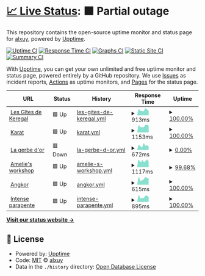 # [📈 Live Status](https://alxuy.github.io/upptime): <!--live status--> **🟧 Partial outage**

This repository contains the open-source uptime monitor and status page for [alxuy](https://alxuy.github.io/upptime), powered by [Upptime](https://github.com/upptime/upptime).

[![Uptime CI](https://github.com/alxuy/upptime/workflows/Uptime%20CI/badge.svg)](https://github.com/alxuy/upptime/actions?query=workflow%3A%22Uptime+CI%22)
[![Response Time CI](https://github.com/alxuy/upptime/workflows/Response%20Time%20CI/badge.svg)](https://github.com/alxuy/upptime/actions?query=workflow%3A%22Response+Time+CI%22)
[![Graphs CI](https://github.com/alxuy/upptime/workflows/Graphs%20CI/badge.svg)](https://github.com/alxuy/upptime/actions?query=workflow%3A%22Graphs+CI%22)
[![Static Site CI](https://github.com/alxuy/upptime/workflows/Static%20Site%20CI/badge.svg)](https://github.com/alxuy/upptime/actions?query=workflow%3A%22Static+Site+CI%22)
[![Summary CI](https://github.com/alxuy/upptime/workflows/Summary%20CI/badge.svg)](https://github.com/alxuy/upptime/actions?query=workflow%3A%22Summary+CI%22)

With [Upptime](https://upptime.js.org), you can get your own unlimited and free uptime monitor and status page, powered entirely by a GitHub repository. We use [Issues](https://github.com/alxuy/upptime/issues) as incident reports, [Actions](https://github.com/alxuy/upptime/actions) as uptime monitors, and [Pages](https://alxuy.github.io/upptime) for the status page.

<!--start: status pages-->
<!-- This summary is generated by Upptime (https://github.com/upptime/upptime) -->
<!-- Do not edit this manually, your changes will be overwritten -->
<!-- prettier-ignore -->
| URL | Status | History | Response Time | Uptime |
| --- | ------ | ------- | ------------- | ------ |
| <img alt="" src="https://icons.duckduckgo.com/ip3/www.gites-keregal.com.ico" height="13"> [Les Gîtes de Keregal](https://www.gites-keregal.com) | 🟩 Up | [les-gites-de-keregal.yml](https://github.com/alxuy/upptime/commits/HEAD/history/les-gites-de-keregal.yml) | <details><summary><img alt="Response time graph" src="./graphs/les-gites-de-keregal/response-time-week.png" height="20"> 913ms</summary><br><a href="https://alxuy.github.io/upptime/history/les-gites-de-keregal"><img alt="Response time 889" src="https://img.shields.io/endpoint?url=https%3A%2F%2Fraw.githubusercontent.com%2Falxuy%2Fupptime%2FHEAD%2Fapi%2Fles-gites-de-keregal%2Fresponse-time.json"></a><br><a href="https://alxuy.github.io/upptime/history/les-gites-de-keregal"><img alt="24-hour response time 770" src="https://img.shields.io/endpoint?url=https%3A%2F%2Fraw.githubusercontent.com%2Falxuy%2Fupptime%2FHEAD%2Fapi%2Fles-gites-de-keregal%2Fresponse-time-day.json"></a><br><a href="https://alxuy.github.io/upptime/history/les-gites-de-keregal"><img alt="7-day response time 913" src="https://img.shields.io/endpoint?url=https%3A%2F%2Fraw.githubusercontent.com%2Falxuy%2Fupptime%2FHEAD%2Fapi%2Fles-gites-de-keregal%2Fresponse-time-week.json"></a><br><a href="https://alxuy.github.io/upptime/history/les-gites-de-keregal"><img alt="30-day response time 1059" src="https://img.shields.io/endpoint?url=https%3A%2F%2Fraw.githubusercontent.com%2Falxuy%2Fupptime%2FHEAD%2Fapi%2Fles-gites-de-keregal%2Fresponse-time-month.json"></a><br><a href="https://alxuy.github.io/upptime/history/les-gites-de-keregal"><img alt="1-year response time 883" src="https://img.shields.io/endpoint?url=https%3A%2F%2Fraw.githubusercontent.com%2Falxuy%2Fupptime%2FHEAD%2Fapi%2Fles-gites-de-keregal%2Fresponse-time-year.json"></a></details> | <details><summary><a href="https://alxuy.github.io/upptime/history/les-gites-de-keregal">100.00%</a></summary><a href="https://alxuy.github.io/upptime/history/les-gites-de-keregal"><img alt="All-time uptime 99.98%" src="https://img.shields.io/endpoint?url=https%3A%2F%2Fraw.githubusercontent.com%2Falxuy%2Fupptime%2FHEAD%2Fapi%2Fles-gites-de-keregal%2Fuptime.json"></a><br><a href="https://alxuy.github.io/upptime/history/les-gites-de-keregal"><img alt="24-hour uptime 100.00%" src="https://img.shields.io/endpoint?url=https%3A%2F%2Fraw.githubusercontent.com%2Falxuy%2Fupptime%2FHEAD%2Fapi%2Fles-gites-de-keregal%2Fuptime-day.json"></a><br><a href="https://alxuy.github.io/upptime/history/les-gites-de-keregal"><img alt="7-day uptime 100.00%" src="https://img.shields.io/endpoint?url=https%3A%2F%2Fraw.githubusercontent.com%2Falxuy%2Fupptime%2FHEAD%2Fapi%2Fles-gites-de-keregal%2Fuptime-week.json"></a><br><a href="https://alxuy.github.io/upptime/history/les-gites-de-keregal"><img alt="30-day uptime 100.00%" src="https://img.shields.io/endpoint?url=https%3A%2F%2Fraw.githubusercontent.com%2Falxuy%2Fupptime%2FHEAD%2Fapi%2Fles-gites-de-keregal%2Fuptime-month.json"></a><br><a href="https://alxuy.github.io/upptime/history/les-gites-de-keregal"><img alt="1-year uptime 99.96%" src="https://img.shields.io/endpoint?url=https%3A%2F%2Fraw.githubusercontent.com%2Falxuy%2Fupptime%2FHEAD%2Fapi%2Fles-gites-de-keregal%2Fuptime-year.json"></a></details>
| <img alt="" src="https://icons.duckduckgo.com/ip3/karat-bijouterie.fr.ico" height="13"> [Karat](https://karat-bijouterie.fr) | 🟩 Up | [karat.yml](https://github.com/alxuy/upptime/commits/HEAD/history/karat.yml) | <details><summary><img alt="Response time graph" src="./graphs/karat/response-time-week.png" height="20"> 1153ms</summary><br><a href="https://alxuy.github.io/upptime/history/karat"><img alt="Response time 1027" src="https://img.shields.io/endpoint?url=https%3A%2F%2Fraw.githubusercontent.com%2Falxuy%2Fupptime%2FHEAD%2Fapi%2Fkarat%2Fresponse-time.json"></a><br><a href="https://alxuy.github.io/upptime/history/karat"><img alt="24-hour response time 1201" src="https://img.shields.io/endpoint?url=https%3A%2F%2Fraw.githubusercontent.com%2Falxuy%2Fupptime%2FHEAD%2Fapi%2Fkarat%2Fresponse-time-day.json"></a><br><a href="https://alxuy.github.io/upptime/history/karat"><img alt="7-day response time 1153" src="https://img.shields.io/endpoint?url=https%3A%2F%2Fraw.githubusercontent.com%2Falxuy%2Fupptime%2FHEAD%2Fapi%2Fkarat%2Fresponse-time-week.json"></a><br><a href="https://alxuy.github.io/upptime/history/karat"><img alt="30-day response time 1121" src="https://img.shields.io/endpoint?url=https%3A%2F%2Fraw.githubusercontent.com%2Falxuy%2Fupptime%2FHEAD%2Fapi%2Fkarat%2Fresponse-time-month.json"></a><br><a href="https://alxuy.github.io/upptime/history/karat"><img alt="1-year response time 1032" src="https://img.shields.io/endpoint?url=https%3A%2F%2Fraw.githubusercontent.com%2Falxuy%2Fupptime%2FHEAD%2Fapi%2Fkarat%2Fresponse-time-year.json"></a></details> | <details><summary><a href="https://alxuy.github.io/upptime/history/karat">100.00%</a></summary><a href="https://alxuy.github.io/upptime/history/karat"><img alt="All-time uptime 99.21%" src="https://img.shields.io/endpoint?url=https%3A%2F%2Fraw.githubusercontent.com%2Falxuy%2Fupptime%2FHEAD%2Fapi%2Fkarat%2Fuptime.json"></a><br><a href="https://alxuy.github.io/upptime/history/karat"><img alt="24-hour uptime 100.00%" src="https://img.shields.io/endpoint?url=https%3A%2F%2Fraw.githubusercontent.com%2Falxuy%2Fupptime%2FHEAD%2Fapi%2Fkarat%2Fuptime-day.json"></a><br><a href="https://alxuy.github.io/upptime/history/karat"><img alt="7-day uptime 100.00%" src="https://img.shields.io/endpoint?url=https%3A%2F%2Fraw.githubusercontent.com%2Falxuy%2Fupptime%2FHEAD%2Fapi%2Fkarat%2Fuptime-week.json"></a><br><a href="https://alxuy.github.io/upptime/history/karat"><img alt="30-day uptime 100.00%" src="https://img.shields.io/endpoint?url=https%3A%2F%2Fraw.githubusercontent.com%2Falxuy%2Fupptime%2FHEAD%2Fapi%2Fkarat%2Fuptime-month.json"></a><br><a href="https://alxuy.github.io/upptime/history/karat"><img alt="1-year uptime 100.00%" src="https://img.shields.io/endpoint?url=https%3A%2F%2Fraw.githubusercontent.com%2Falxuy%2Fupptime%2FHEAD%2Fapi%2Fkarat%2Fuptime-year.json"></a></details>
| <img alt="" src="https://icons.duckduckgo.com/ip3/lagerbedor92.fr.ico" height="13"> [La gerbe d'or](https://lagerbedor92.fr) | 🟥 Down | [la-gerbe-d-or.yml](https://github.com/alxuy/upptime/commits/HEAD/history/la-gerbe-d-or.yml) | <details><summary><img alt="Response time graph" src="./graphs/la-gerbe-d-or/response-time-week.png" height="20"> 672ms</summary><br><a href="https://alxuy.github.io/upptime/history/la-gerbe-d-or"><img alt="Response time 624" src="https://img.shields.io/endpoint?url=https%3A%2F%2Fraw.githubusercontent.com%2Falxuy%2Fupptime%2FHEAD%2Fapi%2Fla-gerbe-d-or%2Fresponse-time.json"></a><br><a href="https://alxuy.github.io/upptime/history/la-gerbe-d-or"><img alt="24-hour response time 510" src="https://img.shields.io/endpoint?url=https%3A%2F%2Fraw.githubusercontent.com%2Falxuy%2Fupptime%2FHEAD%2Fapi%2Fla-gerbe-d-or%2Fresponse-time-day.json"></a><br><a href="https://alxuy.github.io/upptime/history/la-gerbe-d-or"><img alt="7-day response time 672" src="https://img.shields.io/endpoint?url=https%3A%2F%2Fraw.githubusercontent.com%2Falxuy%2Fupptime%2FHEAD%2Fapi%2Fla-gerbe-d-or%2Fresponse-time-week.json"></a><br><a href="https://alxuy.github.io/upptime/history/la-gerbe-d-or"><img alt="30-day response time 589" src="https://img.shields.io/endpoint?url=https%3A%2F%2Fraw.githubusercontent.com%2Falxuy%2Fupptime%2FHEAD%2Fapi%2Fla-gerbe-d-or%2Fresponse-time-month.json"></a><br><a href="https://alxuy.github.io/upptime/history/la-gerbe-d-or"><img alt="1-year response time 570" src="https://img.shields.io/endpoint?url=https%3A%2F%2Fraw.githubusercontent.com%2Falxuy%2Fupptime%2FHEAD%2Fapi%2Fla-gerbe-d-or%2Fresponse-time-year.json"></a></details> | <details><summary><a href="https://alxuy.github.io/upptime/history/la-gerbe-d-or">0.00%</a></summary><a href="https://alxuy.github.io/upptime/history/la-gerbe-d-or"><img alt="All-time uptime 68.91%" src="https://img.shields.io/endpoint?url=https%3A%2F%2Fraw.githubusercontent.com%2Falxuy%2Fupptime%2FHEAD%2Fapi%2Fla-gerbe-d-or%2Fuptime.json"></a><br><a href="https://alxuy.github.io/upptime/history/la-gerbe-d-or"><img alt="24-hour uptime 0.00%" src="https://img.shields.io/endpoint?url=https%3A%2F%2Fraw.githubusercontent.com%2Falxuy%2Fupptime%2FHEAD%2Fapi%2Fla-gerbe-d-or%2Fuptime-day.json"></a><br><a href="https://alxuy.github.io/upptime/history/la-gerbe-d-or"><img alt="7-day uptime 0.00%" src="https://img.shields.io/endpoint?url=https%3A%2F%2Fraw.githubusercontent.com%2Falxuy%2Fupptime%2FHEAD%2Fapi%2Fla-gerbe-d-or%2Fuptime-week.json"></a><br><a href="https://alxuy.github.io/upptime/history/la-gerbe-d-or"><img alt="30-day uptime 7.96%" src="https://img.shields.io/endpoint?url=https%3A%2F%2Fraw.githubusercontent.com%2Falxuy%2Fupptime%2FHEAD%2Fapi%2Fla-gerbe-d-or%2Fuptime-month.json"></a><br><a href="https://alxuy.github.io/upptime/history/la-gerbe-d-or"><img alt="1-year uptime 10.74%" src="https://img.shields.io/endpoint?url=https%3A%2F%2Fraw.githubusercontent.com%2Falxuy%2Fupptime%2FHEAD%2Fapi%2Fla-gerbe-d-or%2Fuptime-year.json"></a></details>
| <img alt="" src="https://icons.duckduckgo.com/ip3/ameliesworkshop.fr.ico" height="13"> [Amelie's workshop](https://ameliesworkshop.fr) | 🟩 Up | [amelie-s-workshop.yml](https://github.com/alxuy/upptime/commits/HEAD/history/amelie-s-workshop.yml) | <details><summary><img alt="Response time graph" src="./graphs/amelie-s-workshop/response-time-week.png" height="20"> 1117ms</summary><br><a href="https://alxuy.github.io/upptime/history/amelie-s-workshop"><img alt="Response time 1008" src="https://img.shields.io/endpoint?url=https%3A%2F%2Fraw.githubusercontent.com%2Falxuy%2Fupptime%2FHEAD%2Fapi%2Famelie-s-workshop%2Fresponse-time.json"></a><br><a href="https://alxuy.github.io/upptime/history/amelie-s-workshop"><img alt="24-hour response time 936" src="https://img.shields.io/endpoint?url=https%3A%2F%2Fraw.githubusercontent.com%2Falxuy%2Fupptime%2FHEAD%2Fapi%2Famelie-s-workshop%2Fresponse-time-day.json"></a><br><a href="https://alxuy.github.io/upptime/history/amelie-s-workshop"><img alt="7-day response time 1117" src="https://img.shields.io/endpoint?url=https%3A%2F%2Fraw.githubusercontent.com%2Falxuy%2Fupptime%2FHEAD%2Fapi%2Famelie-s-workshop%2Fresponse-time-week.json"></a><br><a href="https://alxuy.github.io/upptime/history/amelie-s-workshop"><img alt="30-day response time 1055" src="https://img.shields.io/endpoint?url=https%3A%2F%2Fraw.githubusercontent.com%2Falxuy%2Fupptime%2FHEAD%2Fapi%2Famelie-s-workshop%2Fresponse-time-month.json"></a><br><a href="https://alxuy.github.io/upptime/history/amelie-s-workshop"><img alt="1-year response time 1018" src="https://img.shields.io/endpoint?url=https%3A%2F%2Fraw.githubusercontent.com%2Falxuy%2Fupptime%2FHEAD%2Fapi%2Famelie-s-workshop%2Fresponse-time-year.json"></a></details> | <details><summary><a href="https://alxuy.github.io/upptime/history/amelie-s-workshop">99.68%</a></summary><a href="https://alxuy.github.io/upptime/history/amelie-s-workshop"><img alt="All-time uptime 99.97%" src="https://img.shields.io/endpoint?url=https%3A%2F%2Fraw.githubusercontent.com%2Falxuy%2Fupptime%2FHEAD%2Fapi%2Famelie-s-workshop%2Fuptime.json"></a><br><a href="https://alxuy.github.io/upptime/history/amelie-s-workshop"><img alt="24-hour uptime 100.00%" src="https://img.shields.io/endpoint?url=https%3A%2F%2Fraw.githubusercontent.com%2Falxuy%2Fupptime%2FHEAD%2Fapi%2Famelie-s-workshop%2Fuptime-day.json"></a><br><a href="https://alxuy.github.io/upptime/history/amelie-s-workshop"><img alt="7-day uptime 99.68%" src="https://img.shields.io/endpoint?url=https%3A%2F%2Fraw.githubusercontent.com%2Falxuy%2Fupptime%2FHEAD%2Fapi%2Famelie-s-workshop%2Fuptime-week.json"></a><br><a href="https://alxuy.github.io/upptime/history/amelie-s-workshop"><img alt="30-day uptime 99.93%" src="https://img.shields.io/endpoint?url=https%3A%2F%2Fraw.githubusercontent.com%2Falxuy%2Fupptime%2FHEAD%2Fapi%2Famelie-s-workshop%2Fuptime-month.json"></a><br><a href="https://alxuy.github.io/upptime/history/amelie-s-workshop"><img alt="1-year uptime 99.97%" src="https://img.shields.io/endpoint?url=https%3A%2F%2Fraw.githubusercontent.com%2Falxuy%2Fupptime%2FHEAD%2Fapi%2Famelie-s-workshop%2Fuptime-year.json"></a></details>
| <img alt="" src="https://icons.duckduckgo.com/ip3/angkor-fougeres.fr.ico" height="13"> [Angkor](https://angkor-fougeres.fr) | 🟩 Up | [angkor.yml](https://github.com/alxuy/upptime/commits/HEAD/history/angkor.yml) | <details><summary><img alt="Response time graph" src="./graphs/angkor/response-time-week.png" height="20"> 615ms</summary><br><a href="https://alxuy.github.io/upptime/history/angkor"><img alt="Response time 648" src="https://img.shields.io/endpoint?url=https%3A%2F%2Fraw.githubusercontent.com%2Falxuy%2Fupptime%2FHEAD%2Fapi%2Fangkor%2Fresponse-time.json"></a><br><a href="https://alxuy.github.io/upptime/history/angkor"><img alt="24-hour response time 638" src="https://img.shields.io/endpoint?url=https%3A%2F%2Fraw.githubusercontent.com%2Falxuy%2Fupptime%2FHEAD%2Fapi%2Fangkor%2Fresponse-time-day.json"></a><br><a href="https://alxuy.github.io/upptime/history/angkor"><img alt="7-day response time 615" src="https://img.shields.io/endpoint?url=https%3A%2F%2Fraw.githubusercontent.com%2Falxuy%2Fupptime%2FHEAD%2Fapi%2Fangkor%2Fresponse-time-week.json"></a><br><a href="https://alxuy.github.io/upptime/history/angkor"><img alt="30-day response time 607" src="https://img.shields.io/endpoint?url=https%3A%2F%2Fraw.githubusercontent.com%2Falxuy%2Fupptime%2FHEAD%2Fapi%2Fangkor%2Fresponse-time-month.json"></a><br><a href="https://alxuy.github.io/upptime/history/angkor"><img alt="1-year response time 595" src="https://img.shields.io/endpoint?url=https%3A%2F%2Fraw.githubusercontent.com%2Falxuy%2Fupptime%2FHEAD%2Fapi%2Fangkor%2Fresponse-time-year.json"></a></details> | <details><summary><a href="https://alxuy.github.io/upptime/history/angkor">100.00%</a></summary><a href="https://alxuy.github.io/upptime/history/angkor"><img alt="All-time uptime 99.97%" src="https://img.shields.io/endpoint?url=https%3A%2F%2Fraw.githubusercontent.com%2Falxuy%2Fupptime%2FHEAD%2Fapi%2Fangkor%2Fuptime.json"></a><br><a href="https://alxuy.github.io/upptime/history/angkor"><img alt="24-hour uptime 100.00%" src="https://img.shields.io/endpoint?url=https%3A%2F%2Fraw.githubusercontent.com%2Falxuy%2Fupptime%2FHEAD%2Fapi%2Fangkor%2Fuptime-day.json"></a><br><a href="https://alxuy.github.io/upptime/history/angkor"><img alt="7-day uptime 100.00%" src="https://img.shields.io/endpoint?url=https%3A%2F%2Fraw.githubusercontent.com%2Falxuy%2Fupptime%2FHEAD%2Fapi%2Fangkor%2Fuptime-week.json"></a><br><a href="https://alxuy.github.io/upptime/history/angkor"><img alt="30-day uptime 100.00%" src="https://img.shields.io/endpoint?url=https%3A%2F%2Fraw.githubusercontent.com%2Falxuy%2Fupptime%2FHEAD%2Fapi%2Fangkor%2Fuptime-month.json"></a><br><a href="https://alxuy.github.io/upptime/history/angkor"><img alt="1-year uptime 99.99%" src="https://img.shields.io/endpoint?url=https%3A%2F%2Fraw.githubusercontent.com%2Falxuy%2Fupptime%2FHEAD%2Fapi%2Fangkor%2Fuptime-year.json"></a></details>
| <img alt="" src="https://icons.duckduckgo.com/ip3/www.intense-parapente.fr.ico" height="13"> [Intense parapente](https://www.intense-parapente.fr) | 🟩 Up | [intense-parapente.yml](https://github.com/alxuy/upptime/commits/HEAD/history/intense-parapente.yml) | <details><summary><img alt="Response time graph" src="./graphs/intense-parapente/response-time-week.png" height="20"> 895ms</summary><br><a href="https://alxuy.github.io/upptime/history/intense-parapente"><img alt="Response time 833" src="https://img.shields.io/endpoint?url=https%3A%2F%2Fraw.githubusercontent.com%2Falxuy%2Fupptime%2FHEAD%2Fapi%2Fintense-parapente%2Fresponse-time.json"></a><br><a href="https://alxuy.github.io/upptime/history/intense-parapente"><img alt="24-hour response time 832" src="https://img.shields.io/endpoint?url=https%3A%2F%2Fraw.githubusercontent.com%2Falxuy%2Fupptime%2FHEAD%2Fapi%2Fintense-parapente%2Fresponse-time-day.json"></a><br><a href="https://alxuy.github.io/upptime/history/intense-parapente"><img alt="7-day response time 895" src="https://img.shields.io/endpoint?url=https%3A%2F%2Fraw.githubusercontent.com%2Falxuy%2Fupptime%2FHEAD%2Fapi%2Fintense-parapente%2Fresponse-time-week.json"></a><br><a href="https://alxuy.github.io/upptime/history/intense-parapente"><img alt="30-day response time 874" src="https://img.shields.io/endpoint?url=https%3A%2F%2Fraw.githubusercontent.com%2Falxuy%2Fupptime%2FHEAD%2Fapi%2Fintense-parapente%2Fresponse-time-month.json"></a><br><a href="https://alxuy.github.io/upptime/history/intense-parapente"><img alt="1-year response time 831" src="https://img.shields.io/endpoint?url=https%3A%2F%2Fraw.githubusercontent.com%2Falxuy%2Fupptime%2FHEAD%2Fapi%2Fintense-parapente%2Fresponse-time-year.json"></a></details> | <details><summary><a href="https://alxuy.github.io/upptime/history/intense-parapente">100.00%</a></summary><a href="https://alxuy.github.io/upptime/history/intense-parapente"><img alt="All-time uptime 99.92%" src="https://img.shields.io/endpoint?url=https%3A%2F%2Fraw.githubusercontent.com%2Falxuy%2Fupptime%2FHEAD%2Fapi%2Fintense-parapente%2Fuptime.json"></a><br><a href="https://alxuy.github.io/upptime/history/intense-parapente"><img alt="24-hour uptime 100.00%" src="https://img.shields.io/endpoint?url=https%3A%2F%2Fraw.githubusercontent.com%2Falxuy%2Fupptime%2FHEAD%2Fapi%2Fintense-parapente%2Fuptime-day.json"></a><br><a href="https://alxuy.github.io/upptime/history/intense-parapente"><img alt="7-day uptime 100.00%" src="https://img.shields.io/endpoint?url=https%3A%2F%2Fraw.githubusercontent.com%2Falxuy%2Fupptime%2FHEAD%2Fapi%2Fintense-parapente%2Fuptime-week.json"></a><br><a href="https://alxuy.github.io/upptime/history/intense-parapente"><img alt="30-day uptime 100.00%" src="https://img.shields.io/endpoint?url=https%3A%2F%2Fraw.githubusercontent.com%2Falxuy%2Fupptime%2FHEAD%2Fapi%2Fintense-parapente%2Fuptime-month.json"></a><br><a href="https://alxuy.github.io/upptime/history/intense-parapente"><img alt="1-year uptime 99.89%" src="https://img.shields.io/endpoint?url=https%3A%2F%2Fraw.githubusercontent.com%2Falxuy%2Fupptime%2FHEAD%2Fapi%2Fintense-parapente%2Fuptime-year.json"></a></details>

<!--end: status pages-->

[**Visit our status website →**](https://alxuy.github.io/upptime)

## 📄 License

- Powered by: [Upptime](https://github.com/upptime/upptime)
- Code: [MIT](./LICENSE) © [alxuy](https://alxuy.github.io/upptime)
- Data in the `./history` directory: [Open Database License](https://opendatacommons.org/licenses/odbl/1-0/)
